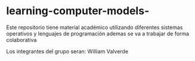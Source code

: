 # learning-computer-models-
Este repositorio tiene material académico utilizando diferentes sistemas operativos y lenguajes de programación 
ademas se va a trabajar de forma colaborativa 

Los integrantes del grupo seran:
William Valverde